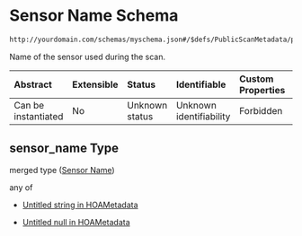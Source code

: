 # Sensor Name Schema

```txt
http://yourdomain.com/schemas/myschema.json#/$defs/PublicScanMetadata/properties/sensor_name
```

Name of the sensor used during the scan.

| Abstract            | Extensible | Status         | Identifiable            | Custom Properties | Additional Properties | Access Restrictions | Defined In                                                                   |
| :------------------ | :--------- | :------------- | :---------------------- | :---------------- | :-------------------- | :------------------ | :--------------------------------------------------------------------------- |
| Can be instantiated | No         | Unknown status | Unknown identifiability | Forbidden         | Allowed               | none                | [metadata-schema.json\*](../out/metadata-schema.json "open original schema") |

## sensor\_name Type

merged type ([Sensor Name](metadata-schema-defs-publicscanmetadata-properties-sensor-name.md))

any of

* [Untitled string in HOAMetadata](metadata-schema-defs-publicscanmetadata-properties-sensor-name-anyof-0.md "check type definition")

* [Untitled null in HOAMetadata](metadata-schema-defs-publicscanmetadata-properties-sensor-name-anyof-1.md "check type definition")
